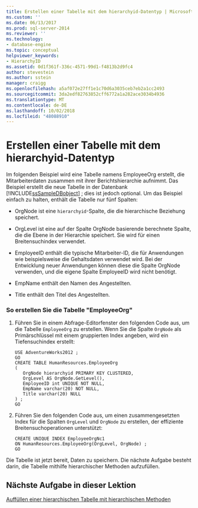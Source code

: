 ```yaml
---
title: Erstellen einer Tabelle mit dem hierarchyid-Datentyp | Microsoft-Dokumentation
ms.custom: ''
ms.date: 06/13/2017
ms.prod: sql-server-2014
ms.reviewer: ''
ms.technology:
- database-engine
ms.topic: conceptual
helpviewer_keywords:
- HierarchyID
ms.assetid: 0d1f361f-336c-4571-99d1-f4813b2d9fc4
author: stevestein
ms.author: sstein
manager: craigg
ms.openlocfilehash: a5af072e27ff1e1c70d6a3035ceb7eb2a1cc2493
ms.sourcegitcommit: 3da2edf82763852cff6772a1a282ace3034b4936
ms.translationtype: MT
ms.contentlocale: de-DE
ms.lasthandoff: 10/02/2018
ms.locfileid: "48088910"
---
```

# <a name="creating-a-table-using-the-hierarchyid-data-type"></a>Erstellen einer Tabelle mit dem hierarchyid-Datentyp
  Im folgenden Beispiel wird eine Tabelle namens EmployeeOrg erstellt, die Mitarbeiterdaten zusammen mit ihrer Berichtshierarchie aufnimmt. Das Beispiel erstellt die neue Tabelle in der Datenbank [!INCLUDE[ssSampleDBobject](../../includes/sssampledbobject-md.md)] ; dies ist jedoch optional. Um das Beispiel einfach zu halten, enthält die Tabelle nur fünf Spalten:  
  
-   OrgNode ist eine `hierarchyid`-Spalte, die die hierarchische Beziehung speichert.  
  
-   OrgLevel ist eine auf der Spalte OrgNode basierende berechnete Spalte, die die Ebene in der Hierarchie speichert. Sie wird für einen Breitensuchindex verwendet.  
  
-   EmployeeID enthält die typische Mitarbeiter-ID, die für Anwendungen wie beispielsweise die Gehaltsdaten verwendet wird. Bei der Entwicklung neuer Anwendungen können diese die Spalte OrgNode verwenden, und die eigene Spalte EmployeeID wird nicht benötigt.  
  
-   EmpName enthält den Namen des Angestellten.  
  
-   Title enthält den Titel des Angestellten.  
  
### <a name="to-create-the-employeeorg-table"></a>So erstellen Sie die Tabelle "EmployeeOrg"  
  
1.  Führen Sie in einem Abfrage-Editorfenster den folgenden Code aus, um die Tabelle `EmployeeOrg` zu erstellen. Wenn Sie die Spalte `OrgNode` als Primärschlüssel mit einem gruppierten Index angeben, wird ein Tiefensuchindex erstellt:  
  
    ```  
    USE AdventureWorks2012 ;  
    GO  
    CREATE TABLE HumanResources.EmployeeOrg  
    (  
       OrgNode hierarchyid PRIMARY KEY CLUSTERED,  
       OrgLevel AS OrgNode.GetLevel(),  
       EmployeeID int UNIQUE NOT NULL,  
       EmpName varchar(20) NOT NULL,  
       Title varchar(20) NULL  
    ) ;  
    GO  
    ```  
  
2.  Führen Sie den folgenden Code aus, um einen zusammengesetzten Index für die Spalten `OrgLevel` und `OrgNode` zu erstellen, der effiziente Breitensuchoperationen unterstützt:  
  
    ```  
    CREATE UNIQUE INDEX EmployeeOrgNc1   
    ON HumanResources.EmployeeOrg(OrgLevel, OrgNode) ;  
    GO  
    ```  
  
 Die Tabelle ist jetzt bereit, Daten zu speichern. Die nächste Aufgabe besteht darin, die Tabelle mithilfe hierarchischer Methoden aufzufüllen.  
  
## <a name="next-task-in-lesson"></a>Nächste Aufgabe in dieser Lektion  
 [Auffüllen einer hierarchischen Tabelle mit hierarchischen Methoden](lesson-2-2-populating-a-hierarchical-table-using-hierarchical-methods.md)  
  
  
